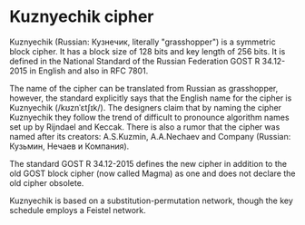 # Kuznyechik cipher

Kuznyechik (Russian: Кузнечик, literally "grasshopper") is a symmetric block cipher. It has a block size of 128 bits and key length of 256 bits. It is defined in the National Standard of the Russian Federation GOST R 34.12-2015 in English and also in RFC 7801.

The name of the cipher can be translated from Russian as grasshopper, however, the standard explicitly says that the English name for the cipher is Kuznyechik (/kʊznˈɛtʃɪk/). The designers claim that by naming the cipher Kuznyechik they follow the trend of difficult to pronounce algorithm names set up by Rijndael and Keccak. There is also a rumor that the cipher was named after its creators: A.S.Kuzmin, A.A.Nechaev and Company (Russian: Кузьмин, Нечаев и Компания).

The standard GOST R 34.12-2015 defines the new cipher in addition to the old GOST block cipher (now called Magma) as one and does not declare the old cipher obsolete.

Kuznyechik is based on a substitution-permutation network, though the key schedule employs a Feistel network.